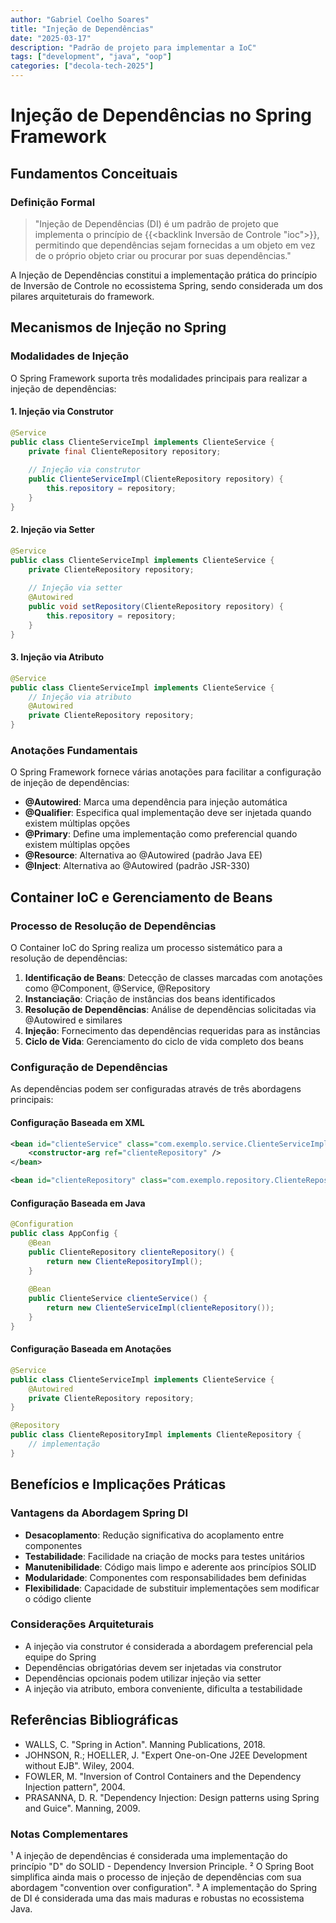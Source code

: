 ```yaml
---
author: "Gabriel Coelho Soares"
title: "Injeção de Dependências"
date: "2025-03-17"
description: "Padrão de projeto para implementar a IoC"
tags: ["development", "java", "oop"]
categories: ["decola-tech-2025"]
---
```


# Injeção de Dependências no Spring Framework

## Fundamentos Conceituais

### Definição Formal

> "Injeção de Dependências (DI) é um padrão de projeto que implementa o princípio de {{<backlink Inversão de Controle "ioc">}}, permitindo que dependências sejam fornecidas a um objeto em vez de o próprio objeto criar ou procurar por suas dependências."

A Injeção de Dependências constitui a implementação prática do princípio de Inversão de Controle no ecossistema Spring, sendo considerada um dos pilares arquiteturais do framework.

## Mecanismos de Injeção no Spring

### Modalidades de Injeção

O Spring Framework suporta três modalidades principais para realizar a injeção de dependências:

#### 1. Injeção via Construtor
```java
@Service
public class ClienteServiceImpl implements ClienteService {
    private final ClienteRepository repository;
    
    // Injeção via construtor
    public ClienteServiceImpl(ClienteRepository repository) {
        this.repository = repository;
    }
}
```

#### 2. Injeção via Setter
```java
@Service
public class ClienteServiceImpl implements ClienteService {
    private ClienteRepository repository;
    
    // Injeção via setter
    @Autowired
    public void setRepository(ClienteRepository repository) {
        this.repository = repository;
    }
}
```

#### 3. Injeção via Atributo
```java
@Service
public class ClienteServiceImpl implements ClienteService {
    // Injeção via atributo
    @Autowired
    private ClienteRepository repository;
}
```

### Anotações Fundamentais

O Spring Framework fornece várias anotações para facilitar a configuração de injeção de dependências:

- **@Autowired**: Marca uma dependência para injeção automática
- **@Qualifier**: Especifica qual implementação deve ser injetada quando existem múltiplas opções
- **@Primary**: Define uma implementação como preferencial quando existem múltiplas opções
- **@Resource**: Alternativa ao @Autowired (padrão Java EE)
- **@Inject**: Alternativa ao @Autowired (padrão JSR-330)

## Container IoC e Gerenciamento de Beans

### Processo de Resolução de Dependências

O Container IoC do Spring realiza um processo sistemático para a resolução de dependências:

1. **Identificação de Beans**: Detecção de classes marcadas com anotações como @Component, @Service, @Repository
2. **Instanciação**: Criação de instâncias dos beans identificados
3. **Resolução de Dependências**: Análise de dependências solicitadas via @Autowired e similares
4. **Injeção**: Fornecimento das dependências requeridas para as instâncias
5. **Ciclo de Vida**: Gerenciamento do ciclo de vida completo dos beans

### Configuração de Dependências

As dependências podem ser configuradas através de três abordagens principais:

#### Configuração Baseada em XML
```xml
<bean id="clienteService" class="com.exemplo.service.ClienteServiceImpl">
    <constructor-arg ref="clienteRepository" />
</bean>

<bean id="clienteRepository" class="com.exemplo.repository.ClienteRepositoryImpl" />
```

#### Configuração Baseada em Java
```java
@Configuration
public class AppConfig {
    @Bean
    public ClienteRepository clienteRepository() {
        return new ClienteRepositoryImpl();
    }
    
    @Bean
    public ClienteService clienteService() {
        return new ClienteServiceImpl(clienteRepository());
    }
}
```

#### Configuração Baseada em Anotações
```java
@Service
public class ClienteServiceImpl implements ClienteService {
    @Autowired
    private ClienteRepository repository;
}

@Repository
public class ClienteRepositoryImpl implements ClienteRepository {
    // implementação
}
```

## Benefícios e Implicações Práticas

### Vantagens da Abordagem Spring DI

- **Desacoplamento**: Redução significativa do acoplamento entre componentes
- **Testabilidade**: Facilidade na criação de mocks para testes unitários
- **Manutenibilidade**: Código mais limpo e aderente aos princípios SOLID
- **Modularidade**: Componentes com responsabilidades bem definidas
- **Flexibilidade**: Capacidade de substituir implementações sem modificar o código cliente

### Considerações Arquiteturais

- A injeção via construtor é considerada a abordagem preferencial pela equipe do Spring
- Dependências obrigatórias devem ser injetadas via construtor
- Dependências opcionais podem utilizar injeção via setter
- A injeção via atributo, embora conveniente, dificulta a testabilidade

## Referências Bibliográficas

- WALLS, C. "Spring in Action". Manning Publications, 2018.
- JOHNSON, R.; HOELLER, J. "Expert One-on-One J2EE Development without EJB". Wiley, 2004.
- FOWLER, M. "Inversion of Control Containers and the Dependency Injection pattern", 2004.
- PRASANNA, D. R. "Dependency Injection: Design patterns using Spring and Guice". Manning, 2009.

### Notas Complementares

¹ A injeção de dependências é considerada uma implementação do princípio "D" do SOLID - Dependency Inversion Principle.
² O Spring Boot simplifica ainda mais o processo de injeção de dependências com sua abordagem "convention over configuration".
³ A implementação do Spring de DI é considerada uma das mais maduras e robustas no ecossistema Java.
